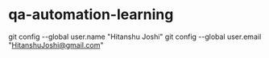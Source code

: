 # qa-automation-learning
git config --global user.name "Hitanshu Joshi"
git config --global user.email "HitanshuJoshi@gmail.com"